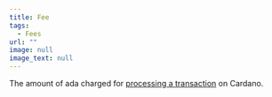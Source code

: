 ```yaml
---
title: Fee
tags:
  - Fees
url: ""
image: null
image_text: null
---
```


The amount of ada charged for [processing a transaction](https://iohk.io/en/blog/posts/2017/10/19/how-cardanos-transaction-fees-work/) on Cardano.
